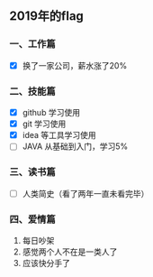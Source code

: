 ## 2019年的flag

### 一、工作篇
- [x] 换了一家公司，薪水涨了20%
### 二、技能篇
- [x] github 学习使用
- [x] git 学习使用
- [x] idea 等工具学习使用
- [ ] JAVA 从基础到入门，学习5%
### 三、读书篇
- [ ] 人类简史（看了两年一直未看完毕）
### 四、爱情篇
1. 每日吵架
2. 感觉两个人不在是一类人了
3. 应该快分手了
